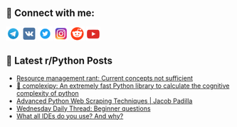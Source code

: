 ## 🔎 Connect with me:
[<img src="https://github.com/bullbesh/bullbesh/blob/main/images/Telegram.png" width="32" height="32" />](https://t.me/bullbesh)
[<img src="https://github.com/bullbesh/bullbesh/blob/main/images/VK.png" width="32" height="32" />](https://vk.com/bullbesh)
[<img src="https://github.com/bullbesh/bullbesh/blob/main/images/Twitter.png" width="32" height="32" />](https://twitter.com/bullbesh1)
[<img src="https://github.com/bullbesh/bullbesh/blob/main/images/Instagram.png" width="32" height="32" />](https://www.instagram.com/bullbesh)
[<img src="https://github.com/bullbesh/bullbesh/blob/main/images/Reddit.png" width="32" height="32" />](https://www.reddit.com/user/bullbesh)
[<img src="https://github.com/bullbesh/bullbesh/blob/main/images/YouTube.png" width="32" height="32" />](https://www.youtube.com/channel/UCtfjRs6uzgq5mfm8S06WTcg)

## 📕 Latest r/Python Posts
<!-- BLOG-POST-LIST:START -->
- [Resource management rant: Current concepts not sufficient](https://www.reddit.com/r/Python/comments/1b1uv7f/resource_management_rant_current_concepts_not/)
- [🐙 complexipy: An extremely fast Python library to calculate the cognitive complexity of python](https://www.reddit.com/r/Python/comments/1b1u70c/complexipy_an_extremely_fast_python_library_to/)
- [Advanced Python Web Scraping Techniques | Jacob Padilla](https://www.reddit.com/r/Python/comments/1b1sbzh/advanced_python_web_scraping_techniques_jacob/)
- [Wednesday Daily Thread: Beginner questions](https://www.reddit.com/r/Python/comments/1b1rd2f/wednesday_daily_thread_beginner_questions/)
- [What all IDEs do you use? And why?](https://www.reddit.com/r/Python/comments/1b1r51t/what_all_ides_do_you_use_and_why/)
<!-- BLOG-POST-LIST:END -->
